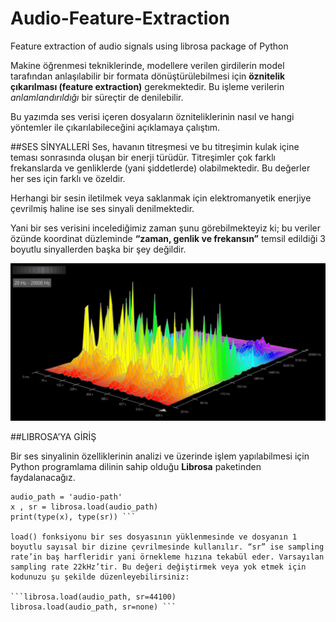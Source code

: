 # Audio-Feature-Extraction
Feature extraction of audio signals using librosa package of Python 

Makine öğrenmesi tekniklerinde, modellere verilen girdilerin model tarafından anlaşılabilir bir formata dönüştürülebilmesi için **öznitelik çıkarılması (feature extraction)** gerekmektedir. Bu işleme verilerin *anlamlandırıldığı* bir süreçtir de denilebilir.  

Bu yazımda ses verisi içeren dosyaların özniteliklerinin nasıl ve hangi yöntemler ile çıkarılabileceğini açıklamaya çalıştım.  

##SES SİNYALLERİ 
Ses, havanın titreşmesi ve bu titreşimin kulak içine teması sonrasında oluşan bir enerji türüdür. Titreşimler çok farklı frekanslarda ve genliklerde (yani şiddetlerde) olabilmektedir. Bu değerler her ses için farklı ve özeldir. 

Herhangi bir sesin iletilmek veya saklanmak için elektromanyetik enerjiye çevrilmiş haline ise ses sinyali denilmektedir. 

Yani bir ses verisini incelediğimiz zaman şunu görebilmekteyiz ki; bu veriler özünde koordinat düzleminde **“zaman, genlik ve frekansın”** temsil edildiği 3 boyutlu sinyallerden başka bir şey değildir. 

![This is an image](/images/representative.png)



##LIBROSA’YA GİRİŞ 

Bir ses sinyalinin özelliklerinin analizi ve üzerinde işlem yapılabilmesi için Python programlama dilinin sahip olduğu **Librosa** paketinden faydalanacağız.  
```import librosa 
audio_path = 'audio-path' 
x , sr = librosa.load(audio_path) 
print(type(x), type(sr)) ```

load() fonksiyonu bir ses dosyasının yüklenmesinde ve dosyanın 1 boyutlu sayısal bir dizine çevrilmesinde kullanılır. “sr” ise sampling rate’in baş harfleridir yani örnekleme hızına tekabül eder. Varsayılan sampling rate 22kHz’tir. Bu değeri değiştirmek veya yok etmek için kodunuzu şu şekilde düzenleyebilirsiniz: 

```librosa.load(audio_path, sr=44100) 
librosa.load(audio_path, sr=none) ```
